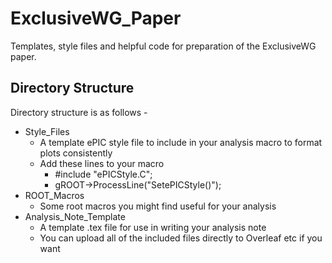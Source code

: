 # ExclusiveWG_Paper

Templates, style files and helpful code for preparation of the ExclusiveWG paper.

## Directory Structure

Directory structure is as follows -

- Style_Files
  - A template ePIC style file to include in your analysis macro to format plots consistently
  - Add these lines to your macro
    - #include "ePICStyle.C";
    - gROOT->ProcessLine("SetePICStyle()");
- ROOT_Macros
  - Some root macros you might find useful for your analysis
- Analysis_Note_Template
  - A template .tex file for use in writing your analysis note
  - You can upload all of the included files directly to Overleaf etc if you want
